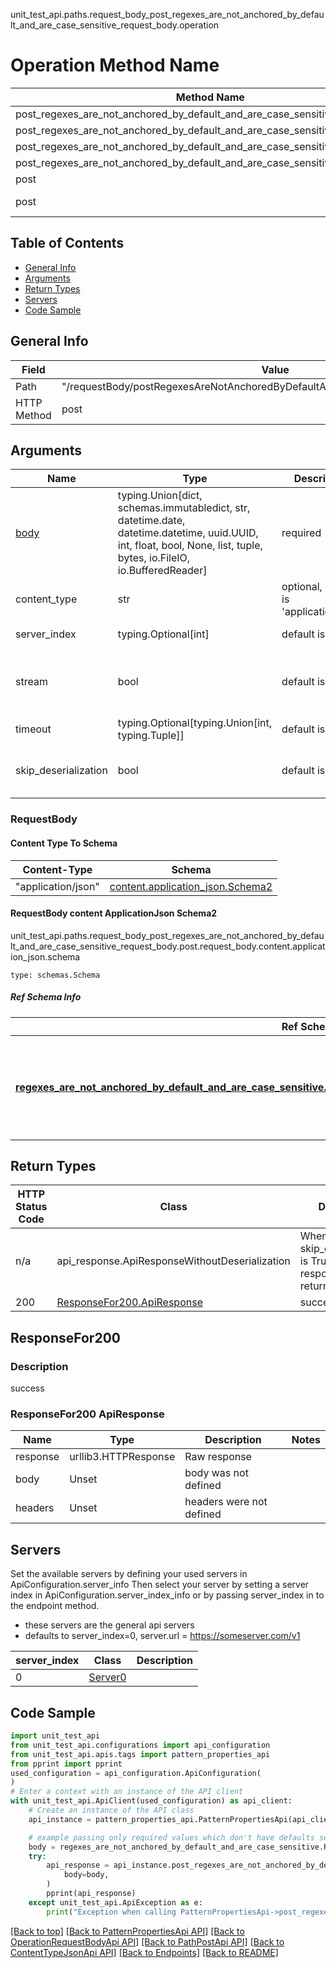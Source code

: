 unit_test_api.paths.request_body_post_regexes_are_not_anchored_by_default_and_are_case_sensitive_request_body.operation
# Operation Method Name

| Method Name | Api Class | Notes |
| ----------- | --------- | ----- |
| post_regexes_are_not_anchored_by_default_and_are_case_sensitive_request_body | [PatternPropertiesApi](../../apis/tags/pattern_properties_api.md) | This api is only for tag=patternProperties |
| post_regexes_are_not_anchored_by_default_and_are_case_sensitive_request_body | [OperationRequestBodyApi](../../apis/tags/operation_request_body_api.md) | This api is only for tag=operation.requestBody |
| post_regexes_are_not_anchored_by_default_and_are_case_sensitive_request_body | [PathPostApi](../../apis/tags/path_post_api.md) | This api is only for tag=path.post |
| post_regexes_are_not_anchored_by_default_and_are_case_sensitive_request_body | [ContentTypeJsonApi](../../apis/tags/content_type_json_api.md) | This api is only for tag=contentType_json |
| post | ApiForPost | This api is only for this endpoint |
| post | RequestBodyPostRegexesAreNotAnchoredByDefaultAndAreCaseSensitiveRequestBody | This api is only for path=/requestBody/postRegexesAreNotAnchoredByDefaultAndAreCaseSensitiveRequestBody |

## Table of Contents
- [General Info](#general-info)
- [Arguments](#arguments)
- [Return Types](#return-types)
- [Servers](#servers)
- [Code Sample](#code-sample)

## General Info
| Field | Value |
| ----- | ----- |
| Path | "/requestBody/postRegexesAreNotAnchoredByDefaultAndAreCaseSensitiveRequestBody" |
| HTTP Method | post |

## Arguments

Name | Type | Description  | Notes
------------- | ------------- | ------------- | -------------
[body](#requestbody) | typing.Union[dict, schemas.immutabledict, str, datetime.date, datetime.datetime, uuid.UUID, int, float, bool, None, list, tuple, bytes, io.FileIO, io.BufferedReader] | required |
content_type | str | optional, default is 'application/json' | Selects the schema and serialization of the request body. value must be one of ['application/json']
server_index | typing.Optional[int] | default is None | Allows one to select a different [server](#servers). If not None, must be one of [0]
stream | bool | default is False | if True then the response.content will be streamed and loaded from a file like object. When downloading a file, set this to True to force the code to deserialize the content to a FileSchema file
timeout | typing.Optional[typing.Union[int, typing.Tuple]] | default is None | the timeout used by the rest client
skip_deserialization | bool | default is False | when True, headers and body will be unset and an instance of api_response.ApiResponseWithoutDeserialization will be returned

### RequestBody

#### Content Type To Schema
Content-Type | Schema
------------ | -------
"application/json" | [content.application_json.Schema2](#requestbody-content-applicationjson-schema2)

#### RequestBody content ApplicationJson Schema2
unit_test_api.paths.request_body_post_regexes_are_not_anchored_by_default_and_are_case_sensitive_request_body.post.request_body.content.application_json.schema
```
type: schemas.Schema
```

##### Ref Schema Info
Ref Schema | Input Type | Output Type
---------- | ---------- | -----------
[**regexes_are_not_anchored_by_default_and_are_case_sensitive.RegexesAreNotAnchoredByDefaultAndAreCaseSensitive**](../../components/schema/regexes_are_not_anchored_by_default_and_are_case_sensitive.md) | dict, schemas.immutabledict, str, datetime.date, datetime.datetime, uuid.UUID, int, float, bool, None, list, tuple, bytes, io.FileIO, io.BufferedReader | schemas.immutabledict, str, float, int, bool, None, tuple, bytes, io.FileIO

## Return Types

HTTP Status Code | Class | Description
------------- | ------------- | -------------
n/a | api_response.ApiResponseWithoutDeserialization | When skip_deserialization is True this response is returned
200 | [ResponseFor200.ApiResponse](#responsefor200-apiresponse) | success

## ResponseFor200

### Description
success

### ResponseFor200 ApiResponse
Name | Type | Description  | Notes
------------- | ------------- | ------------- | -------------
response | urllib3.HTTPResponse | Raw response |
body | Unset | body was not defined |
headers | Unset | headers were not defined |

## Servers

Set the available servers by defining your used servers in ApiConfiguration.server_info
Then select your server by setting a server index in ApiConfiguration.server_index_info or by
passing server_index in to the endpoint method.
- these servers are the general api servers
- defaults to server_index=0, server.url = https://someserver.com/v1

server_index | Class | Description
------------ | ----- | ------------
0 | [Server0](../../servers/server_0.md) |

## Code Sample

```python
import unit_test_api
from unit_test_api.configurations import api_configuration
from unit_test_api.apis.tags import pattern_properties_api
from pprint import pprint
used_configuration = api_configuration.ApiConfiguration(
)
# Enter a context with an instance of the API client
with unit_test_api.ApiClient(used_configuration) as api_client:
    # Create an instance of the API class
    api_instance = pattern_properties_api.PatternPropertiesApi(api_client)

    # example passing only required values which don't have defaults set
    body = regexes_are_not_anchored_by_default_and_are_case_sensitive.RegexesAreNotAnchoredByDefaultAndAreCaseSensitive.validate(None)
    try:
        api_response = api_instance.post_regexes_are_not_anchored_by_default_and_are_case_sensitive_request_body(
            body=body,
        )
        pprint(api_response)
    except unit_test_api.ApiException as e:
        print("Exception when calling PatternPropertiesApi->post_regexes_are_not_anchored_by_default_and_are_case_sensitive_request_body: %s\n" % e)
```

[[Back to top]](#top)
[[Back to PatternPropertiesApi API]](../../apis/tags/pattern_properties_api.md)
[[Back to OperationRequestBodyApi API]](../../apis/tags/operation_request_body_api.md)
[[Back to PathPostApi API]](../../apis/tags/path_post_api.md)
[[Back to ContentTypeJsonApi API]](../../apis/tags/content_type_json_api.md)
[[Back to Endpoints]](../../../README.md#Endpoints) [[Back to README]](../../../README.md)